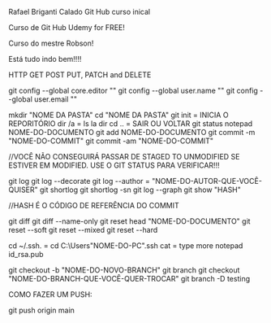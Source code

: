 Rafael Briganti Calado Git Hub curso inical

Curso de Git Hub Udemy for FREE!

Curso do mestre Robson!

Está tudo indo bem!!!!

HTTP GET POST PUT, PATCH and DELETE

git config --global core.editor ""
git config --global user.name ""
git config --global user.email ""

mkdir "NOME DA PASTA"
cd "NOME DA PASTA"
git init = INICIA O REPORITÓRIO
dir /a = ls la
dir
cd .. = SAIR OU VOLTAR
git status
notepad NOME-DO-DOCUMENTO
git add NOME-DO-DOCUMENTO
git commit -m "NOME-DO-COMMIT"
git commit -am "NOME-DO-COMMIT"

//VOCÊ NÃO CONSEGUIRÁ PASSAR DE STAGED TO UNMODIFIED SE ESTIVER EM MODIFIED. USE O GIT STATUS PARA VERIFICAR!!!

git log
git log --decorate
git log --author = "NOME-DO-AUTOR-QUE-VOCÊ-QUISER"
git shortlog
git shortlog -sn
git log --graph
git show "HASH"

//HASH É O CÓDIGO DE REFERÊNCIA DO COMMIT

git diff 
git diff --name-only
git reset head "NOME-DO-DOCUMENTO"
git reset --soft
git reset --mixed
git reset --hard

cd ~/.ssh. = cd C:\Users\"NOME-DO-PC"\.ssh
cat = type
more
notepad id_rsa.pub

git checkout -b "NOME-DO-NOVO-BRANCH"
git branch
git checkout "NOME-DO-BRANCH-QUE-VOCÊ-QUER-TROCAR"
git branch -D testing

COMO FAZER UM PUSH:

git push origin main

 
